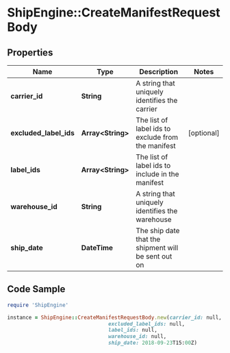 # ShipEngine::CreateManifestRequestBody

## Properties

Name | Type | Description | Notes
------------ | ------------- | ------------- | -------------
**carrier_id** | **String** | A string that uniquely identifies the carrier | 
**excluded_label_ids** | **Array&lt;String&gt;** | The list of label ids to exclude from the manifest | [optional] 
**label_ids** | **Array&lt;String&gt;** | The list of label ids to include in the manifest | 
**warehouse_id** | **String** | A string that uniquely identifies the warehouse | 
**ship_date** | **DateTime** | The ship date that the shipment will be sent out on | 

## Code Sample

```ruby
require 'ShipEngine'

instance = ShipEngine::CreateManifestRequestBody.new(carrier_id: null,
                                 excluded_label_ids: null,
                                 label_ids: null,
                                 warehouse_id: null,
                                 ship_date: 2018-09-23T15:00Z)
```


